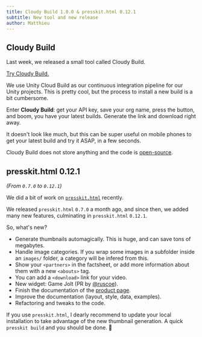```yaml
---
title: Cloudy Build 1.0.0 & presskit.html 0.12.1
subtitle: New tool and new release
author: Matthieu
---
```

## Cloudy Build

Last week, we released a small tool called Cloudy Build. 

[Try Cloudy Build.](https://cloudy-build.pxn.io/)

We use Unity Cloud Build as our continuous integration pipeline for our Unity projects. This is pretty cool, but the process to install a new build is a bit cumbersome.

Enter **Cloudy Build**: get your API key, save your org name, press the button, and boom, you have your latest builds. Generate the link and download right away.

It doesn't look like much, but this can be super useful on mobile phones to get your latest build and try it ASAP, in a few seconds.

Cloudy Build does not store anything and the code is [open-source](https://github.com/solarsailer/cloudy-build).

## presskit.html 0.12.1 

_(From `0.7.0` to `0.12.1`)_

We did a bit of work on [`presskit.html`](https://github.com/pixelnest/presskit.html) recently.

We released `presskit.html` `0.7.0` a month ago, and since then, we added many new features, culminating in `presskit.html` `0.12.1`.

So, what's new?

- Generate thumbnails automagically. This is huge, and can save tons of megabytes.
- Handle image categories. If you wrap some images in a subfolder inside an `images/` folder, a category will be infered from this.
- Show your `<partners>` in the factsheet, or add more information about them with a new `<abouts>` tag.
- You can add a `<download>` link for your video.
- New widget: Game Jolt (PR by [@ruscoe](https://github.com/ruscoe)).
- Finish the documentation of the [product page](http://pixelnest.io/presskit.html/product/).
- Improve the documentation (layout, style, data, examples).
- Refactoring and tweaks to the code.

If you use `presskit.html`, I dearly recommend to update your local installation to take advantage of the new thumbnail generation. A quick `presskit build` and you should be done. 🙏
